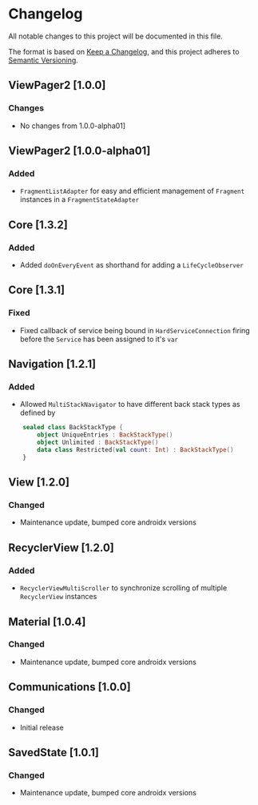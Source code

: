 # Changelog

All notable changes to this project will be documented in this file.

The format is based on [Keep a Changelog](https://keepachangelog.com/en/1.0.0/),
and this project adheres to [Semantic Versioning](https://semver.org/spec/v2.0.0.html).

## ViewPager2 [1.0.0]

### Changes

- No changes from 1.0.0-alpha01]

## ViewPager2 [1.0.0-alpha01]

### Added

- `FragmentListAdapter` for easy and efficient management of `Fragment` instances in a `FragmentStateAdapter`

## Core [1.3.2]

### Added

- Added `doOnEveryEvent` as shorthand for adding a `LifeCycleObserver`

## Core [1.3.1]

### Fixed

- Fixed callback of service being bound in `HardServiceConnection` firing before the `Service` has been assigned to it's `var`

## Navigation [1.2.1]

### Added

- Allowed `MultiStackNavigator` to have different back stack types as defined by
``` kotlin
    sealed class BackStackType {
        object UniqueEntries : BackStackType()
        object Unlimited : BackStackType()
        data class Restricted(val count: Int) : BackStackType()
    }
```

## View [1.2.0]

### Changed

- Maintenance update, bumped core androidx versions

## RecyclerView [1.2.0]

### Added

- `RecyclerViewMultiScroller` to synchronize scrolling of multiple `RecyclerView` instances

## Material [1.0.4]

### Changed

- Maintenance update, bumped core androidx versions

## Communications [1.0.0]

### Changed

- Initial release

## SavedState [1.0.1]

### Changed

- Maintenance update, bumped core androidx versions